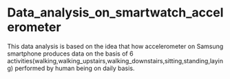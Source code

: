 # Data_analysis_on_smartwatch_accelerometer
This data analysis is based on the idea that how accelerometer on Samsung smartphone produces data on the basis of 6 activities(walking,walking_upstairs,walking_downstairs,sitting,standing,laying) performed by human being on daily basis.
